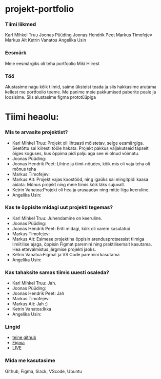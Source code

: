 # projekt-portfolio

### Tiimi liikmed

Karl Mihkel Truu
Joonas Püüding
Joonas Hendrik Peet
Markus Timofejev
Markus Ait
Ketrin Vanatoa
Angelika Usin

### Eesmärk

Meie eesmärgiks oli teha portfoolio Miki Hiirest

### Töö

Alustasime nagu kõik tiimid, saime üksteist teada ja siis hakkasime arutama kellest me portfoolio teeme. Me panime meie pakkumised paberite peale ja loosisime. Siis alustasime figma prototüüpiga

# Tiimi heaolu:

### Mis te arvasite projektist?

- Karl Mihkel Truu: Projekt oli lihtsasti mõistetav, selge eesmärgiga. Seetõttu sai kiiresti tööle hakata. Projekt pakkus väljakutseid täpselt õiges koguses, kus õppima pidi palju aga see ei olnud võimatu.
- Joonas Püüding:
- Joonas Hendrik Peet: Lihtne ja tiimi-nõudev, kõik mis oli vaja teha oli mõnus teha
- Markus Timofejev:
- Markus Ait: Projekt vajas koostööd, ning igaüks sai mingitpidi kaasa aidata. Mõnus projekt ning meie tiimis kõik läks sujuvalt.
- Ketrin Vanatoa:Projekt oli hea ja arusaadav ning mitte liiga keeruline.
- Angelika Usin:

### Kas te õppisite midagi uut projekti tegemas?

- Karl Mihkel Truu: Juhendamine on keeruline.
- Joonas Püüding:
- Joonas Hendrik Peet: Eriti midagi, kõik oli varem kasutatud
- Markus Timofejev:
- Markus Ait: Esimese projektina õppisin arendusprotsessist tiimiga limiitilise ajaga, õppisin Figmat paremini ning praktilisemalt kasutama. Hea ettevalmistus järgmise projekti jaoks.
- Ketrin Vanatoa:Figmat ja VS Code paremini kasutama
- Angelika Usin:

### Kas tahaksite samas tiimis uuesti osaleda?

- Karl Mihkel Truu: Jah.
- Joonas Püüding:
- Joonas Hendrik Peet: Jah
- Markus Timofejev:
- Markus Ait: Jah :)
- Ketrin Vanatoa:Ikka
- Angelika Usin:

### Lingid

- [teine github](https://github.com/maq30/Portfolio)
- [Figma](https://www.figma.com/files/team/1037688853642240855/MikiHiirePort?fuid=771654016519768350)
- [LIVE](https://tak19pyyding.itmajakas.ee/port/)

### Mida me kasutasime

Github, Figma, Slack, VScode, Ubuntu
